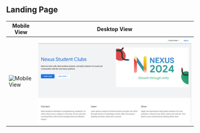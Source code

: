 ## Landing Page

| Mobile View | Desktop View |
|-------------|--------------|
| ![Mobile View](nexus/LandingPage-mobile.jpg) | ![Desktop View](nexus/LandingPage-web.png) |
